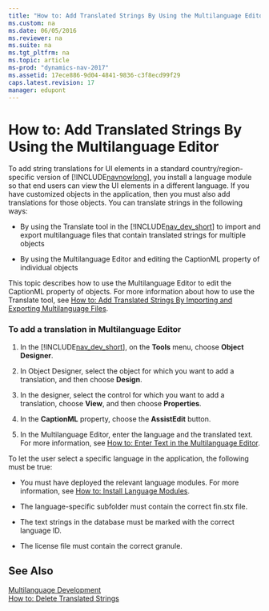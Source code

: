 ```yaml
---
title: "How to: Add Translated Strings By Using the Multilanguage Editor"
ms.custom: na
ms.date: 06/05/2016
ms.reviewer: na
ms.suite: na
ms.tgt_pltfrm: na
ms.topic: article
ms-prod: "dynamics-nav-2017"
ms.assetid: 17ece886-9d04-4841-9836-c3f8ecd99f29
caps.latest.revision: 17
manager: edupont
---
```

# How to: Add Translated Strings By Using the Multilanguage Editor
To add string translations for UI elements in a standard country\/region\-specific version of [!INCLUDE[navnowlong](includes/navnowlong_md.md)], you install a language module so that end users can view the UI elements in a different language. If you have customized objects in the application, then you must also add translations for those objects. You can translate strings in the following ways:  
  
-   By using the Translate tool in the [!INCLUDE[nav_dev_short](includes/nav_dev_short_md.md)] to import and export multilanguage files that contain translated strings for multiple objects  
  
-   By using the Multilanguage Editor and editing the CaptionML property of individual objects  
  
 This topic describes how to use the Multilanguage Editor to edit the CaptionML property of objects. For more information about how to use the Translate tool, see [How to: Add Translated Strings By Importing and Exporting Multilanguage Files](../Topic/How%20to:%20Add%20Translated%20Strings%20By%20Importing%20and%20Exporting%20Multilanguage%20Files.md).  
  
### To add a translation in Multilanguage Editor  
  
1.  In the [!INCLUDE[nav_dev_short](includes/nav_dev_short_md.md)], on the **Tools** menu, choose **Object Designer**.  
  
2.  In Object Designer, select the object for which you want to add a translation, and then choose **Design**.  
  
3.  In the designer, select the control for which you want to add a translation, choose **View**, and then choose **Properties**.  
  
4.  In the **CaptionML** property, choose the **AssistEdit** button.  
  
5.  In the Multilanguage Editor, enter the language and the translated text. For more information, see [How to: Enter Text in the Multilanguage Editor](../Topic/How%20to:%20Enter%20Text%20in%20the%20Multilanguage%20Editor.md).  
  
 To let the user select a specific language in the application, the following must be true:  
  
-   You must have deployed the relevant language modules. For more information, see [How to: Install Language Modules](../Topic/How%20to:%20Install%20Language%20Modules.md).  
  
-   The language\-specific subfolder must contain the correct fin.stx file.  
  
-   The text strings in the database must be marked with the correct language ID.  
  
-   The license file must contain the correct granule.  
  
## See Also  
 [Multilanguage Development](Multilanguage-Development.md)   
 [How to: Delete Translated Strings](../Topic/How%20to:%20Delete%20Translated%20Strings.md)